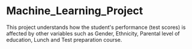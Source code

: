 # Machine_Learning_Project
This project understands how the student's performance (test scores) is affected by other variables such as Gender, Ethnicity, Parental level of education, Lunch and Test preparation course.
